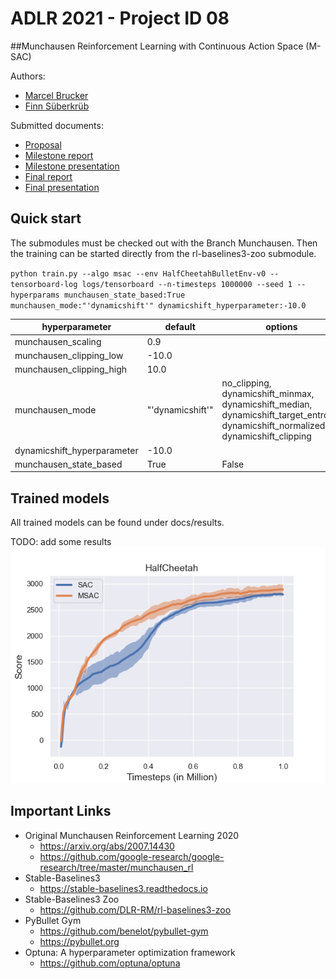 # ADLR 2021 - Project ID 08

##Munchausen Reinforcement Learning with Continuous Action Space (M-SAC)

Authors:
* [Marcel Brucker](mailto:marcel.brucker@tum.de)
* [Finn Süberkrüb](mailto:finn.sueberkrueb@tum.de)

Submitted documents:
* [Proposal](./docs/submissions/proposal-08.pdf)
* [Milestone report](./docs/submissions/milestone-report-08.pdf)
* [Milestone presentation](./docs/submissions/milestone-presentation-08.pdf)
* [Final report](./docs/submissions/final-report-08.pdf)
* [Final presentation](./docs/submissions/final-presentation-08.pdf)

## Quick start
The submodules must be checked out with the Branch Munchausen.
Then the training can be started directly from the rl-baselines3-zoo submodule.

`python train.py --algo msac --env HalfCheetahBulletEnv-v0 --tensorboard-log logs/tensorboard --n-timesteps 1000000 --seed 1 --hyperparams munchausen_state_based:True munchausen_mode:"'dynamicshift'" dynamicshift_hyperparameter:-10.0`

|hyperparameter |default| options|
--- | --- | ---
|munchausen_scaling|0.9| |
|munchausen_clipping_low|-10.0| |
|munchausen_clipping_high|10.0| |
|munchausen_mode|"'dynamicshift'"|no_clipping, dynamicshift_minmax, dynamicshift_median, dynamicshift_target_entropy, dynamicshift_normalized, dynamicshift_clipping|
|dynamicshift_hyperparameter|-10.0| |
|munchausen_state_based|True|False|


## Trained models
All trained models can be found under docs/results.

TODO: add some results
![HalfCheetah M-SAC_s](./docs/images/Reward_Comparison_3-Seeds_HalfCheetahBulletEnv-v0.png "HalfCheetah M-SAC_s")

## Important Links
* Original Munchausen Reinforcement Learning 2020
  * https://arxiv.org/abs/2007.14430
  * https://github.com/google-research/google-research/tree/master/munchausen_rl
* Stable-Baselines3
   * https://stable-baselines3.readthedocs.io
* Stable-Baselines3 Zoo
  * https://github.com/DLR-RM/rl-baselines3-zoo
* PyBullet Gym
  * https://github.com/benelot/pybullet-gym
  * https://pybullet.org
* Optuna: A hyperparameter optimization framework
  * https://github.com/optuna/optuna

